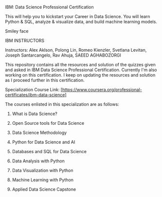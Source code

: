 IBM: Data Science Professional Certification

This will help you to kickstart your Career in Data Science. You will learn Python & SQL, analyze & visualize data, and build machine learning models.

Smiley face

IBM INSTRUCTORS

Instructors: Alex Aklson, Polong Lin, Romeo Kienzler, Svetlana Levitan, Joseph Santarcangelo, Rav Ahuja, SAEED AGHABOZORGI 

This repository contains all the resources and solution of the quizzes given and asked in IBM Data Science Professional Certification. Currently I'm also working on this certification. I keep on updating the resources and solution as I proceed further in this certification.

Specialization Course Link: [https://www.coursera.org/professional-certificates/ibm-data-science]

The courses enlisted in this specialization are as follows:

1. What is Data Science?

2. Open Source tools for Data Science

3. Data Science Methodology

4. Python for Data Science and AI

5. Databases and SQL for Data Science

6. Data Analysis with Python

7. Data Visualization with Python

8. Machine Learning with Python

9. Applied Data Science Capstone
